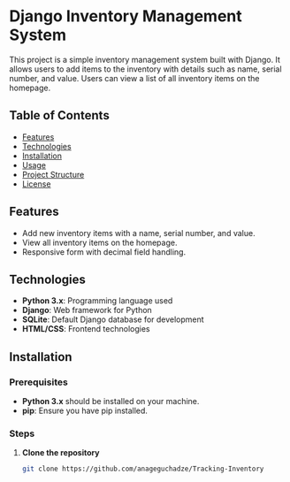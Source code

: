 # Django Inventory Management System

This project is a simple inventory management system built with Django. It allows users to add items to the inventory with details such as name, serial number, and value. Users can view a list of all inventory items on the homepage.

## Table of Contents
- [Features](#features)
- [Technologies](#technologies)
- [Installation](#installation)
- [Usage](#usage)
- [Project Structure](#project-structure)
- [License](#license)

## Features
- Add new inventory items with a name, serial number, and value.
- View all inventory items on the homepage.
- Responsive form with decimal field handling.

## Technologies
- **Python 3.x**: Programming language used
- **Django**: Web framework for Python
- **SQLite**: Default Django database for development
- **HTML/CSS**: Frontend technologies

## Installation

### Prerequisites
- **Python 3.x** should be installed on your machine.
- **pip**: Ensure you have pip installed.

### Steps

1. **Clone the repository**
   ```bash
   git clone https://github.com/anageguchadze/Tracking-Inventory
  
